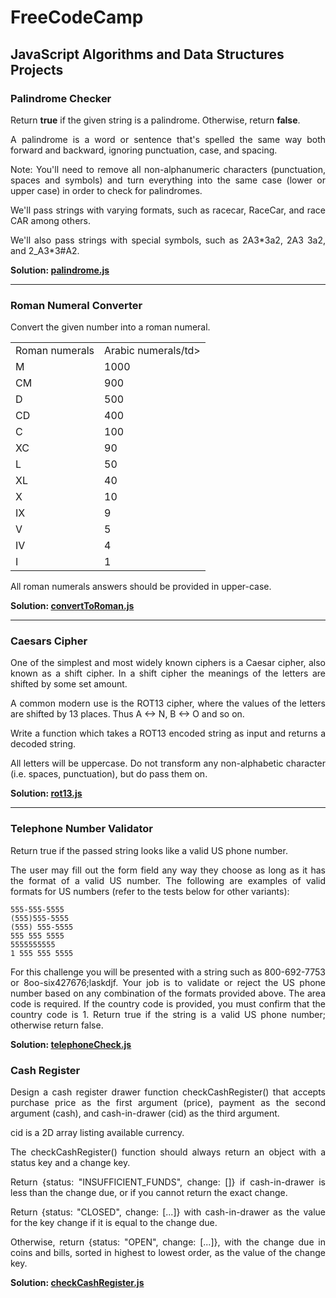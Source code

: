<h1>FreeCodeCamp</h1>
<h2>JavaScript Algorithms and Data Structures Projects</h2>
<h3>Palindrome Checker</h3>

<p align="justify">Return <b>true</b> if the given string is a palindrome. Otherwise, return <b>false</b>.</p>

<p align="justify">A palindrome is a word or sentence that's spelled the same way both forward and backward, ignoring punctuation, case, and spacing.</p>

<p align="justify">Note: You'll need to remove all non-alphanumeric characters (punctuation, spaces and symbols) and turn everything into the same case (lower or upper case) in order to check for palindromes.</p>

<p align="justify">We'll pass strings with varying formats, such as racecar, RaceCar, and race CAR among others.</p>

<p align="justify">We'll also pass strings with special symbols, such as 2A3*3a2, 2A3 3a2, and 2_A3*3#A2.</p>

<b>Solution: <a href="https://github.com/cwchan0212/javascript/blob/main/palindrome.js">palindrome.js</a></b>

<hr>

<h3>Roman Numeral Converter</h3>

<p align="justify">Convert the given number into a roman numeral.</p>
<table>
  <tr>
    <td>Roman numerals</td>
    <td>Arabic numerals/td>
  </tr>
  <tr>
    <td>M</td>
    <td>1000</td>
  </tr>
  <tr>
    <td>CM</td>
    <td>900</td>
  </tr>
  <tr>
    <td>D</td>
    <td>500</td>
  </tr>  
  <tr>
    <td>CD</td>
    <td>400</td>
  </tr>
  <tr>
    <td>C</td>
    <td>100</td>
  </tr>
  <tr>
    <td>XC</td>
    <td>90</td>
  </tr>  
  <tr>
    <td>L</td>
    <td>50</td>
  </tr>
  <tr>
    <td>XL</td>
    <td>40</td>
  </tr>
  <tr>
    <td>X</td>
    <td>10</td>
  </tr>    
  <tr>
    <td>IX</td>
    <td>9</td>
  </tr>  
    <tr>
    <td>V</td>
    <td>5</td>
  </tr>  
    <tr>
    <td>IV</td>
    <td>4</td>
  </tr>  
    <tr>
    <td>I</td>
    <td>1</td>
  </tr>  
 </table>
  
<p align="justify">All roman numerals answers should be provided in upper-case.</p>

<b>Solution: <a href="https://github.com/cwchan0212/javascript/blob/main/convertToRoman.js">convertToRoman.js</a></b>

<hr>


<h3>Caesars Cipher</h3>

<p align="justify">One of the simplest and most widely known ciphers is a Caesar cipher, also known as a shift cipher. In a shift cipher the meanings of the letters are shifted by some set amount.</p>

<p align="justify">A common modern use is the ROT13 cipher, where the values of the letters are shifted by 13 places. Thus A ↔ N, B ↔ O and so on.</p>

<p align="justify">Write a function which takes a ROT13 encoded string as input and returns a decoded string.</p>

<p align="justify">All letters will be uppercase. Do not transform any non-alphabetic character (i.e. spaces, punctuation), but do pass them on.</p>

<b>Solution: <a href="https://github.com/cwchan0212/javascript/blob/main/rot13.js">rot13.js</a></b>

<hr>

<h3>Telephone Number Validator</h3>

<p align="justify">Return true if the passed string looks like a valid US phone number.</p>

<p align="justify">The user may fill out the form field any way they choose as long as it has the format of a valid US number. The following are examples of valid formats for US numbers (refer to the tests below for other variants):</p>

    555-555-5555
    (555)555-5555
    (555) 555-5555
    555 555 5555
    5555555555
    1 555 555 5555

<p align="justify">For this challenge you will be presented with a string such as 800-692-7753 or 8oo-six427676;laskdjf. Your job is to validate or reject the US phone number based on any combination of the formats provided above. The area code is required. If the country code is provided, you must confirm that the country code is 1. Return true if the string is a valid US phone number; otherwise return false.</p>

<b>Solution: <a href="https://github.com/cwchan0212/javascript/blob/main/telephoneCheck.js">telephoneCheck.js</a></b>


<h3>Cash Register</h3>

<p align="justify">Design a cash register drawer function checkCashRegister() that accepts purchase price as the first argument (price), payment as the second argument (cash), and cash-in-drawer (cid) as the third argument.</p>

<p align="justify">cid is a 2D array listing available currency.</p>

<p align="justify">The checkCashRegister() function should always return an object with a status key and a change key.</p>

<p align="justify">Return {status: "INSUFFICIENT_FUNDS", change: []} if cash-in-drawer is less than the change due, or if you cannot return the exact change.</p>

<p align="justify">Return {status: "CLOSED", change: [...]} with cash-in-drawer as the value for the key change if it is equal to the change due.</p>

<p align="justify">Otherwise, return {status: "OPEN", change: [...]}, with the change due in coins and bills, sorted in highest to lowest order, as the value of the change key.</p>

<b>Solution: <a href="https://github.com/cwchan0212/javascript/blob/main/checkCashRegister.js">checkCashRegister.js</a></b>

